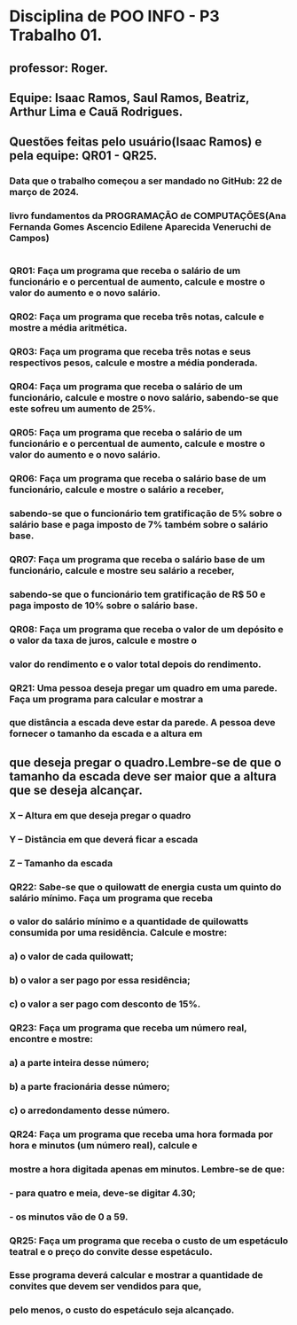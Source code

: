 # Disciplina de POO INFO - P3 Trabalho 01.
## professor: Roger.
## Equipe: Isaac Ramos, Saul Ramos, Beatriz, Arthur Lima e Cauã Rodrigues.
## Questões feitas pelo usuário(Isaac Ramos) e pela equipe: QR01 - QR25.
### Data que o trabalho começou a ser mandado no GitHub: 22 de março de 2024.
### livro fundamentos da PROGRAMAÇÃO de COMPUTAÇÕES(Ana Fernanda Gomes Ascencio Edilene Aparecida Veneruchi de Campos)
#
### QR01: Faça um programa que receba o salário de um funcionário e o percentual de aumento, calcule e mostre o valor do aumento e o novo salário.
### QR02: Faça um programa que receba três notas, calcule e mostre a média aritmética.
### QR03: Faça um programa que receba três notas e seus respectivos pesos, calcule e mostre a média ponderada.
### QR04: Faça um programa que receba o salário de um funcionário, calcule e mostre o novo salário, sabendo-se que este sofreu um aumento de 25%.
### QR05: Faça um programa que receba o salário de um funcionário e o percentual de aumento, calcule e mostre o valor do aumento e o novo salário.
### QR06: Faça um programa que receba o salário base de um funcionário, calcule e mostre o salário a receber, 
### sabendo-se que o funcionário tem gratificação de 5% sobre o salário base e paga imposto de 7% também sobre o salário base.
### QR07: Faça um programa que receba o salário base de um funcionário, calcule e mostre seu salário a receber, 
### sabendo-se que o funcionário tem gratificação de R$ 50 e paga imposto de 10% sobre o salário base.
### QR08: Faça um programa que receba o valor de um depósito e o valor da taxa de juros, calcule e mostre o
### valor do rendimento e o valor total depois do rendimento.
### QR21: Uma pessoa deseja pregar um quadro em uma parede. Faça um programa para calcular e mostrar a
### que distância a escada deve estar da parede. A pessoa deve fornecer o tamanho da escada e a altura em
## que deseja pregar o quadro.Lembre-se de que o tamanho da escada deve ser maior que a altura que se deseja alcançar.
### X – Altura em que deseja pregar o quadro
### Y – Distância em que deverá ficar a escada
### Z – Tamanho da escada
### QR22: Sabe-se que o quilowatt de energia custa um quinto do salário mínimo. Faça um programa que receba
### o valor do salário mínimo e a quantidade de quilowatts consumida por uma residência. Calcule e mostre: 
### a) o valor de cada quilowatt;
### b) o valor a ser pago por essa residência;
### c) o valor a ser pago com desconto de 15%.
### QR23: Faça um programa que receba um número real, encontre e mostre:
### a) a parte inteira desse número;
### b) a parte fracionária desse número;
### c) o arredondamento desse número.
### QR24: Faça um programa que receba uma hora formada por hora e minutos (um número real), calcule e
### mostre a hora digitada apenas em minutos. Lembre-se de que:
### - para quatro e meia, deve-se digitar 4.30;
### - os minutos vão de 0 a 59.
### QR25: Faça um programa que receba o custo de um espetáculo teatral e o preço do convite desse espetáculo.
### Esse programa deverá calcular e mostrar a quantidade de convites que devem ser vendidos para que,
### pelo menos, o custo do espetáculo seja alcançado.
